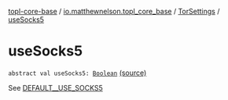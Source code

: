 [topl-core-base](../../index.md) / [io.matthewnelson.topl_core_base](../index.md) / [TorSettings](index.md) / [useSocks5](./use-socks5.md)

# useSocks5

`abstract val useSocks5: `[`Boolean`](https://kotlinlang.org/api/latest/jvm/stdlib/kotlin/-boolean/index.html) [(source)](https://github.com/05nelsonm/TorOnionProxyLibrary-Android/blob/master/topl-core-base/src/main/java/io/matthewnelson/topl_core_base/TorSettings.kt#L507)

See [DEFAULT__USE_SOCKS5](-d-e-f-a-u-l-t__-u-s-e_-s-o-c-k-s5.md)

